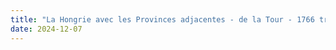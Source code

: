 ```yaml
---
title: "La Hongrie avec les Provinces adjacentes - de la Tour - 1766 transylvania"
date: 2024-12-07
---
```

